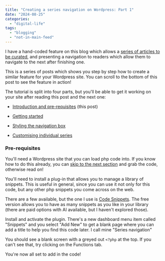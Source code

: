 ```yaml
---
title: "Creating a series navigation on Wordpress: Part 1"
date: "2024-08-25"
categories: 
  - "digital-life"
tags: 
  - "blogging"
  - "not-in-main-feed"
---
```


I have a hand-coded feature on this blog which allows a [series of articles to be curated](https://thoughts.uncountable.uk/curating-a-series-of-articles/), and presenting a navigation to readers which allow them to navigate to the next after finishing one.

This is a series of posts which shows you step by step how to create a similar feature for your Wordpress site. You can scroll to the bottom of this post to see the feature in action!

The tutorial is split into four parts, but you'll be able to get it working on your site after reading this post and the next one:

- [Introduction and pre-requisites](https://thoughts.uncountable.uk/creating-a-series-navigation-on-wordpress-part-1/) (this post)

- [Getting started](https://thoughts.uncountable.uk/creating-a-series-navigation-on-wordpress-part-2/)

- [Styling the navigation box](https://thoughts.uncountable.uk/creating-a-series-navigation-on-wordpress-part-3/)

- [Customising individual series](https://thoughts.uncountable.uk/creating-a-series-navigation-on-wordpress-part-4/)

### Pre-requisites

You'll need a Wordpress site that you can load php code into. If you know how to do this already, you can [skip to the next section](https://thoughts.uncountable.uk/creating-a-series-navigation-on-wordpress-part-2/) and grab the code, otherwise read on!

You'll need to install a plug-in that allows you to manage a library of snippets. This is useful in general, since you can use it not only for this code, but any other php snippets you come across on the web.

There are a few available, but the one I use is [Code Snippets](https://codesnippets.pro/). The free version allows you to have as many snippets as you like in your library (there are paid options with AI available, but I haven't explored those).

Install and activate the plugin. There's a new dashboard menu item called "Snippets" and you select "Add New" to get a blank page where you can add a title to help you find this code later. I call mine "Series navigation"

You should see a blank screen with a greyed out `<?php` at the top. If you can't see that, try clicking on the Functions tab.

You're now all set to add in the code!
